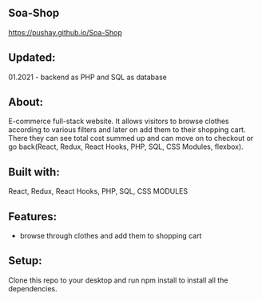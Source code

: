 ## Soa-Shop
https://pushay.github.io/Soa-Shop

## Updated:
01.2021 - backend as PHP and SQL as database

## About:
E-commerce full-stack website. It allows visitors to browse clothes according to various filters and later on add them to their shopping cart. There they can see total cost summed up
and can move on to checkout or go back(React, Redux, React
Hooks, PHP, SQL, CSS Modules, flexbox).


## Built with:
React, Redux, React Hooks, PHP, SQL, CSS MODULES

## Features:
* browse through clothes and add them to  shopping cart

## Setup:
Clone this repo to your desktop and run npm install to install all the dependencies.
